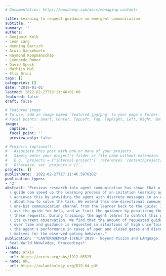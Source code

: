 ```yaml
---
# Documentation: https://wowchemy.com/docs/managing-content/

title: Learning to request guidance in emergent communication
subtitle: ''
summary: ''
authors:
- Benjamin Kolb
- Leon Lang
- Henning Bartsch
- Arwin Gansekoele
- Raymond Koopmanschap
- Leonardo Romor
- David Speck
- Mathijs Mul
- Elia Bruni
tags: []
categories: []
date: '2019-01-01'
lastmod: 2022-02-27T18:11:46+01:00
featured: false
draft: false

# Featured image
# To use, add an image named `featured.jpg/png` to your page's folder.
# Focal points: Smart, Center, TopLeft, Top, TopRight, Left, Right, BottomLeft, Bottom, BottomRight.
image:
  caption: ''
  focal_point: ''
  preview_only: false

# Projects (optional).
#   Associate this post with one or more of your projects.
#   Simply enter your project's folder or file name without extension.
#   E.g. `projects = ["internal-project"]` references `content/project/deep-learning/index.md`.
#   Otherwise, set `projects = []`.
projects: []
publishDate: '2022-02-27T17:11:46.597618Z'
publication_types:
- '2'
abstract: "Previous research into agent communication has shown that a pre-trained\
  \ guide can speed up the learning process of an imitation learning agent. The guide\
  \ achieves this by providing the agent with discrete messages in an emerged language\
  \ about how to solve the task. We extend this one-directional communication by a\
  \ one-bit communication channel from the learner back to the guide: It is able to\
  \ ask the guide for help, and we limit the guidance by penalizing the learner for\
  \ these requests. During training, the agent learns to control this gate based on\
  \ its current observation. We find that the amount of requested guidance decreases\
  \ over time and guidance is requested in situations of high uncertainty. We investigate\
  \ the agent's performance in cases of open and closed gates and discuss potential\
  \ motives for the observed gating behavior."
publication: '*LANTERN@EMNLP-IJCNLP 2019 - Beyond Vision and LANguage: inTEgrating
  Real-World kNowledge, Proceedings*'
links:
- name: arXiv
  url: https://arxiv.org/abs/1912.05525
- name: URL
  url: https://aclanthology.org/D19-64.pdf
---
```

